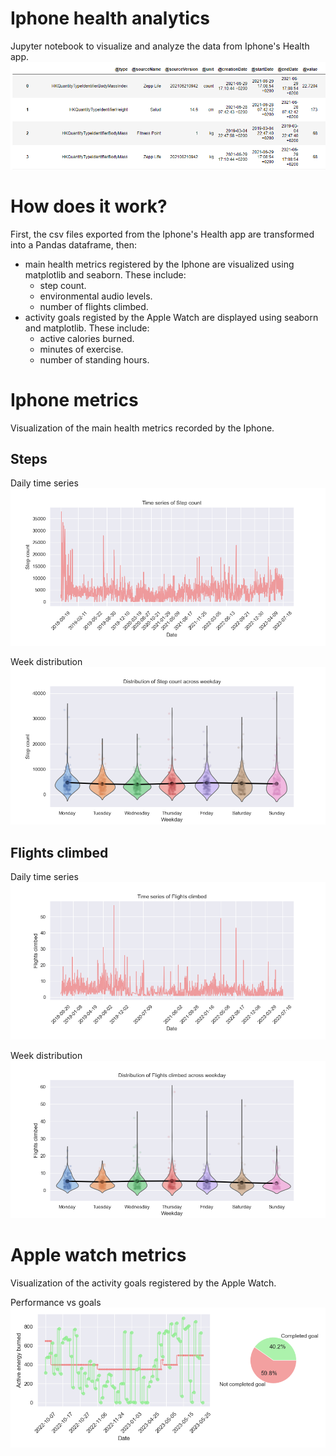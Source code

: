 # Iphone health analytics
 Jupyter notebook to visualize and analyze the data from Iphone's Health app.
![alt text](examples/table.png)

 # How does it work?
 First, the csv files exported from the Iphone's Health app are transformed into a Pandas dataframe, then:
 
 - main health metrics registered by the Iphone are visualized using matplotlib and seaborn. These include:
   - step count.
   - environmental audio levels.
   - number of flights climbed.
 - activity goals registed by the Apple Watch are displayed using seaborn and matplotlib. These include:
   - active calories burned.
   - minutes of exercise.
   - number of standing hours.

# Iphone metrics
Visualization of the main health metrics recorded by the Iphone.

## Steps
Daily time series
![alt text](examples/steps_timeseries.png)

Week distribution
![alt text](examples/steps_distribution.png)

## Flights climbed
Daily time series
![alt text](examples/flights_timeseries.png)

Week distribution
![alt text](examples/flights_distribution.png)

# Apple watch metrics
Visualization of the activity goals registered by the Apple Watch.

Performance vs goals  
![alt text](examples/calories_burned.png)
